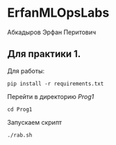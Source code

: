 # ErfanMLOpsLabs


Абкадыров Эрфан Перитович

## Для практики 1.
Для работы:

```pip install -r requirements.txt```

Перейти в директорию *Prog1* 

```cd Prog1```

Запускаем скрипт

```./rab.sh``` 


